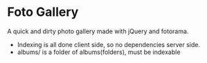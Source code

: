 # Foto Gallery

A quick and dirty photo gallery made with jQuery and fotorama.

 * Indexing is all done client side, so no dependencies server side.
 * albums/ is a folder of albums(folders), must be indexable
